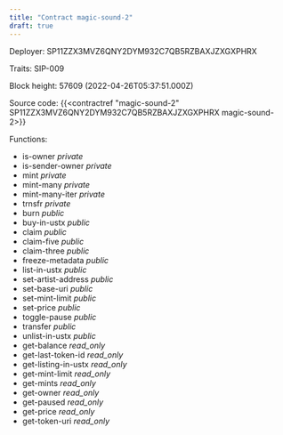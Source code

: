 ```yaml
---
title: "Contract magic-sound-2"
draft: true
---
```

Deployer: SP11ZZX3MVZ6QNY2DYM932C7QB5RZBAXJZXGXPHRX

Traits:
SIP-009 



Block height: 57609 (2022-04-26T05:37:51.000Z)

Source code: {{<contractref "magic-sound-2" SP11ZZX3MVZ6QNY2DYM932C7QB5RZBAXJZXGXPHRX magic-sound-2>}}

Functions:

* is-owner _private_
* is-sender-owner _private_
* mint _private_
* mint-many _private_
* mint-many-iter _private_
* trnsfr _private_
* burn _public_
* buy-in-ustx _public_
* claim _public_
* claim-five _public_
* claim-three _public_
* freeze-metadata _public_
* list-in-ustx _public_
* set-artist-address _public_
* set-base-uri _public_
* set-mint-limit _public_
* set-price _public_
* toggle-pause _public_
* transfer _public_
* unlist-in-ustx _public_
* get-balance _read_only_
* get-last-token-id _read_only_
* get-listing-in-ustx _read_only_
* get-mint-limit _read_only_
* get-mints _read_only_
* get-owner _read_only_
* get-paused _read_only_
* get-price _read_only_
* get-token-uri _read_only_
